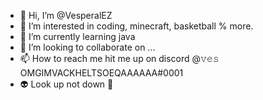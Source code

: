 - 👋 Hi, I’m @VesperalEZ
- 👀 I’m interested in coding, minecraft, basketball % more.
- 🌱 I’m currently learning java
- 💞️ I’m looking to collaborate on ...
- 📫 How to reach me hit me up on discord @𝚟𝚎𝚜 OMGIMVACKHELTSOEQAAAAAA#0001
- 👽 Look up not down 🤑

<!---
VesperalEZ/VesperalEZ is a ✨ special ✨ repository because its `README.md` (this file) appears on your GitHub profile.
You can click the Preview link to take a look at your changes.
--->
